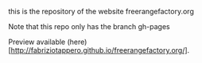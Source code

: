 this is the repository of the website freerangefactory.org

Note that this repo only has the branch gh-pages

Preview available (here)[http://fabriziotappero.github.io/freerangefactory.org/].
